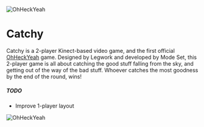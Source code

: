 ![OhHeckYeah](https://raw.githubusercontent.com/ohheckyeah/web-content/master/game-titles/catchy-title.png)


Catchy
==========

Catchy is a 2-player Kinect-based video game, and the first official [OhHeckYeah](http://ohheckyeah.com) game. Designed by Legwork and developed by Mode Set, this 2-player game is all about catching the good stuff falling from the sky, and getting out of the way of the bad stuff. Whoever catches the most goodness by the end of the round, wins!

##### TODO

* Improve 1-player layout



![OhHeckYeah](https://avatars2.githubusercontent.com/u/6227089?s=140)
